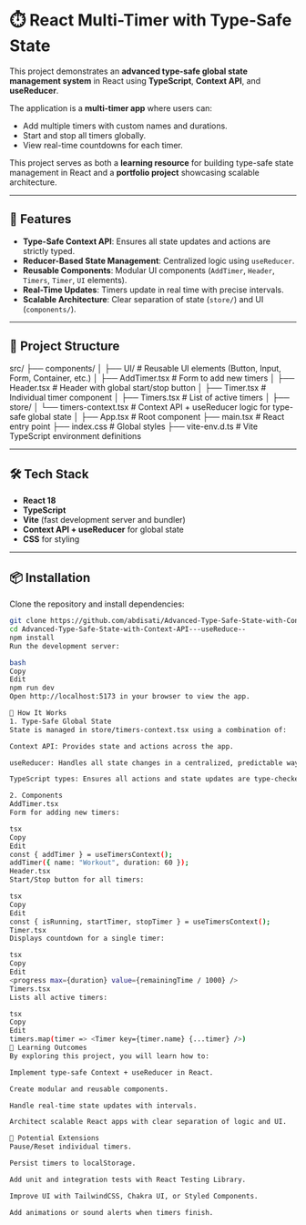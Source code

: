 # ⏱️ React Multi-Timer with Type-Safe State

This project demonstrates an **advanced type-safe global state management system** in React using **TypeScript**, **Context API**, and **useReducer**.  

The application is a **multi-timer app** where users can:  
- Add multiple timers with custom names and durations.  
- Start and stop all timers globally.  
- View real-time countdowns for each timer.  

This project serves as both a **learning resource** for building type-safe state management in React and a **portfolio project** showcasing scalable architecture.

---

## 🚀 Features

- **Type-Safe Context API**: Ensures all state updates and actions are strictly typed.  
- **Reducer-Based State Management**: Centralized logic using `useReducer`.  
- **Reusable Components**: Modular UI components (`AddTimer`, `Header`, `Timers`, `Timer`, `UI` elements).  
- **Real-Time Updates**: Timers update in real time with precise intervals.  
- **Scalable Architecture**: Clear separation of state (`store/`) and UI (`components/`).  

---

## 📂 Project Structure

src/
├── components/
│ ├── UI/ # Reusable UI elements (Button, Input, Form, Container, etc.)
│ ├── AddTimer.tsx # Form to add new timers
│ ├── Header.tsx # Header with global start/stop button
│ ├── Timer.tsx # Individual timer component
│ ├── Timers.tsx # List of active timers
│
├── store/
│ └── timers-context.tsx # Context API + useReducer logic for type-safe global state
│
├── App.tsx # Root component
├── main.tsx # React entry point
├── index.css # Global styles
├── vite-env.d.ts # Vite TypeScript environment definitions

---

## 🛠️ Tech Stack

- **React 18**  
- **TypeScript**  
- **Vite** (fast development server and bundler)  
- **Context API + useReducer** for global state  
- **CSS** for styling  

---

## 📦 Installation

Clone the repository and install dependencies:

```bash
git clone https://github.com/abdisati/Advanced-Type-Safe-State-with-Context-API---useReduce--
cd Advanced-Type-Safe-State-with-Context-API---useReduce--
npm install
Run the development server:

bash
Copy
Edit
npm run dev
Open http://localhost:5173 in your browser to view the app.

🧩 How It Works
1. Type-Safe Global State
State is managed in store/timers-context.tsx using a combination of:

Context API: Provides state and actions across the app.

useReducer: Handles all state changes in a centralized, predictable way.

TypeScript types: Ensures all actions and state updates are type-checked.

2. Components
AddTimer.tsx
Form for adding new timers:

tsx
Copy
Edit
const { addTimer } = useTimersContext();
addTimer({ name: "Workout", duration: 60 });
Header.tsx
Start/Stop button for all timers:

tsx
Copy
Edit
const { isRunning, startTimer, stopTimer } = useTimersContext();
Timer.tsx
Displays countdown for a single timer:

tsx
Copy
Edit
<progress max={duration} value={remainingTime / 1000} />
Timers.tsx
Lists all active timers:

tsx
Copy
Edit
timers.map(timer => <Timer key={timer.name} {...timer} />)
🎯 Learning Outcomes
By exploring this project, you will learn how to:

Implement type-safe Context + useReducer in React.

Create modular and reusable components.

Handle real-time state updates with intervals.

Architect scalable React apps with clear separation of logic and UI.

📖 Potential Extensions
Pause/Reset individual timers.

Persist timers to localStorage.

Add unit and integration tests with React Testing Library.

Improve UI with TailwindCSS, Chakra UI, or Styled Components.

Add animations or sound alerts when timers finish.
